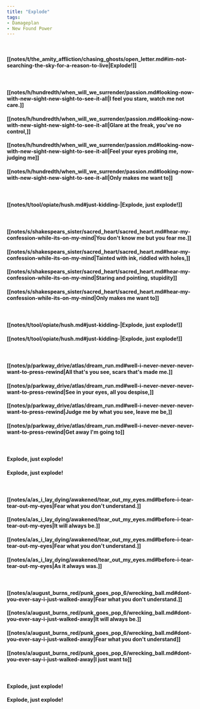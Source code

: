 ```yaml
---
title: "Explode"
tags:
- Damageplan
- New Found Power
---
```

&nbsp;
#### [[notes/t/the_amity_affliction/chasing_ghosts/open_letter.md#im-not-searching-the-sky-for-a-reason-to-live|Explode!]]
&nbsp;
#### [[notes/h/hundredth/when_will_we_surrender/passion.md#looking-now-with-new-sight-new-sight-to-see-it-all|I feel you stare, watch me not care.]]
#### [[notes/h/hundredth/when_will_we_surrender/passion.md#looking-now-with-new-sight-new-sight-to-see-it-all|Glare at the freak, you've no control,]]
#### [[notes/h/hundredth/when_will_we_surrender/passion.md#looking-now-with-new-sight-new-sight-to-see-it-all|Feel your eyes probing me, judging me]]
#### [[notes/h/hundredth/when_will_we_surrender/passion.md#looking-now-with-new-sight-new-sight-to-see-it-all|Only makes me want to]]
&nbsp;
#### [[notes/t/tool/opiate/hush.md#just-kidding-|Explode, just explode!]]
&nbsp;
#### [[notes/s/shakespears_sister/sacred_heart/sacred_heart.md#hear-my-confession-while-its-on-my-mind|You don't know me but you fear me.]]
#### [[notes/s/shakespears_sister/sacred_heart/sacred_heart.md#hear-my-confession-while-its-on-my-mind|Tainted with ink, riddled with holes,]]
#### [[notes/s/shakespears_sister/sacred_heart/sacred_heart.md#hear-my-confession-while-its-on-my-mind|Staring and pointing, stupidity]]
#### [[notes/s/shakespears_sister/sacred_heart/sacred_heart.md#hear-my-confession-while-its-on-my-mind|Only makes me want to]]
&nbsp;
#### [[notes/t/tool/opiate/hush.md#just-kidding-|Explode, just explode!]]
#### [[notes/t/tool/opiate/hush.md#just-kidding-|Explode, just explode!]]
&nbsp;
#### [[notes/p/parkway_drive/atlas/dream_run.md#well-i-never-never-never-want-to-press-rewind|All that's you see, scars that's made me.]]
#### [[notes/p/parkway_drive/atlas/dream_run.md#well-i-never-never-never-want-to-press-rewind|See in your eyes, all you despise,]]
#### [[notes/p/parkway_drive/atlas/dream_run.md#well-i-never-never-never-want-to-press-rewind|Judge me by what you see, leave me be,]]
#### [[notes/p/parkway_drive/atlas/dream_run.md#well-i-never-never-never-want-to-press-rewind|Get away I'm going to]]
&nbsp;
#### Explode, just explode!
#### Explode, just explode!
&nbsp;
#### [[notes/a/as_i_lay_dying/awakened/tear_out_my_eyes.md#before-i-tear-tear-out-my-eyes|Fear what you don't understand.]]
#### [[notes/a/as_i_lay_dying/awakened/tear_out_my_eyes.md#before-i-tear-tear-out-my-eyes|It will always be.]]
#### [[notes/a/as_i_lay_dying/awakened/tear_out_my_eyes.md#before-i-tear-tear-out-my-eyes|Fear what you don't understand.]]
#### [[notes/a/as_i_lay_dying/awakened/tear_out_my_eyes.md#before-i-tear-tear-out-my-eyes|As it always was.]]
&nbsp;
#### [[notes/a/august_burns_red/punk_goes_pop_6/wrecking_ball.md#dont-you-ever-say-i-just-walked-away|Fear what you don't understand.]]
#### [[notes/a/august_burns_red/punk_goes_pop_6/wrecking_ball.md#dont-you-ever-say-i-just-walked-away|It will always be.]]
#### [[notes/a/august_burns_red/punk_goes_pop_6/wrecking_ball.md#dont-you-ever-say-i-just-walked-away|Fear what you don't understand]]
#### [[notes/a/august_burns_red/punk_goes_pop_6/wrecking_ball.md#dont-you-ever-say-i-just-walked-away|I just want to]]
&nbsp;
#### Explode, just explode!
#### Explode, just explode!
